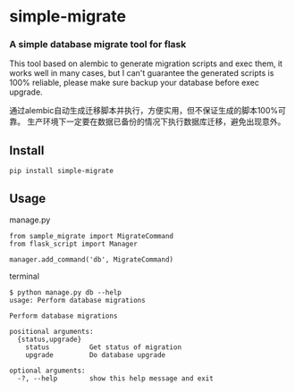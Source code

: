# simple-migrate

### A simple database migrate tool for flask

This tool based on alembic to generate migration scripts and exec them,
it works well in many cases, but I can't guarantee the generated scripts
is 100% reliable, please make sure backup your database before exec upgrade.

通过alembic自动生成迁移脚本并执行，方便实用，但不保证生成的脚本100%可靠。
生产环境下一定要在数据已备份的情况下执行数据库迁移，避免出现意外。

## Install

    pip install simple-migrate


## Usage

manage.py
```
from sample_migrate import MigrateCommand
from flask_script import Manager

manager.add_command('db', MigrateCommand)
```

terminal
```
$ python manage.py db --help
usage: Perform database migrations

Perform database migrations

positional arguments:
  {status,upgrade}
    status          Get status of migration
    upgrade         Do database upgrade

optional arguments:
  -?, --help        show this help message and exit
```
